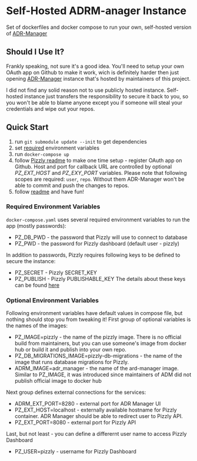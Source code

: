 # Self-Hosted ADRM-anager Instance
Set of dockerfiles and docker compose to run your own, self-hosted version of [ADR-Manager](https://github.com/adr/adr-manager)

## Should I Use It?
Frankly speaking, not sure it's a good idea. You'll need to setup your own OAuth app on Github to make it work, wich is definitely harder then just opening [ADR-Manager](https://adr.github.io/adr-manager/#/) instance that's hosted by maintainers of this project.

I did not find any solid reason not to use publicly hosted instance. Self-hosted instance just transfers the responsibility to secure it back to you, so you won't be able to blame anyone except you if someone will steal your credentials and wipe out your repos.

## Quick Start
1. run `git submodule update --init` to get dependencies
2. set [required](#required-environment-variables) environment variables
3. run `docker-compose up`
4. follow [Pizzly readme](https://github.com/Bearer/Pizzly/blob/master/docs/getting-started.md#connect-yourself-to-github) to make one time setup - register OAuth app on Github. Host and port for callback URL are controlled by optional _PZ_EXT_HOST_ and _PZ_EXY_PORT_ variables. Please note that following scopes are required: `user`, `repo`. Without them ADR-Manager won't be able to commit and push the changes to repos.
5. follow [readme](https://github.com/adr/adr-manager#readme) and have fun!

### Required Environment Variables
`docker-compose.yaml` uses several required environment variables to run the app (mostly passwords):
* PZ_DB_PWD - the password that Pizzly will use to connect to database
* PZ_PWD - the password for Pizzly dashboard (default user - pizzly)

In addition to passwords, Pizzly requires following keys to be defined to secure the instance:
* PZ_SECRET - Pizzly SECRET_KEY
* PZ_PUBLISH - Pizzly PUBLISHABLE_KEY 
The details about these keys can be found [here](https://github.com/Bearer/Pizzly/blob/master/docs/securing-your-instance.md)

### Optional Environment Variables
Following environment variables have default values in compose file, but nothing should stop you from tweaking it!
First group of optional variables is the names of the images:
* PZ_IMAGE=pizzly - the name of the pizzly image. There is no official build from maintainers, but you can use someone's image from docker hub or build it and publish into your own repo.
* PZ_DB_MIGRATIONS_IMAGE=pizzly-db-migrations - the name of the image that runs database migrations for Pizzly. 
* ADRM_IMAGE=adr_manager - the name of the ard-manager image. Similar to PZ_IMAGE, it was introduced since maintainers of ADM did not publish official image to docker hub 

Next group defines external connections for the services:
* ADRM_EXT_PORT=8280 - external port for ADR Manager UI
* PZ_EXT_HOST=localhost - externally available hostname for Pizzly container. ADR Manager should be able to redirect user to Pizzly API.
* PZ_EXT_PORT=8080 - external port for Pizzly API

Last, but not least - you can define a differernt user name to access Pizzly Dashboard
* PZ_USER=pizzly - username for Pizzly Dashboard
